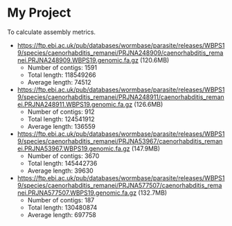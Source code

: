 # My Project
To calculate assembly metrics.

- https://ftp.ebi.ac.uk/pub/databases/wormbase/parasite/releases/WBPS19/species/caenorhabditis_remanei/PRJNA248909/caenorhabditis_remanei.PRJNA248909.WBPS19.genomic.fa.gz (120.6MB)
    - Number of contigs: 1591
    - Total length: 118549266
    - Average length: 74512
- https://ftp.ebi.ac.uk/pub/databases/wormbase/parasite/releases/WBPS19/species/caenorhabditis_remanei/PRJNA248911/caenorhabditis_remanei.PRJNA248911.WBPS19.genomic.fa.gz (126.6MB)
    - Number of contigs: 912
    - Total length: 124541912
    - Average length: 136559
- https://ftp.ebi.ac.uk/pub/databases/wormbase/parasite/releases/WBPS19/species/caenorhabditis_remanei/PRJNA53967/caenorhabditis_remanei.PRJNA53967.WBPS19.genomic.fa.gz (147.9MB)
    - Number of contigs: 3670
    - Total length: 145442736
    - Average length: 39630
- https://ftp.ebi.ac.uk/pub/databases/wormbase/parasite/releases/WBPS19/species/caenorhabditis_remanei/PRJNA577507/caenorhabditis_remanei.PRJNA577507.WBPS19.genomic.fa.gz (132.7MB)
    - Number of contigs: 187
    - Total length: 130480874
    - Average length: 697758

